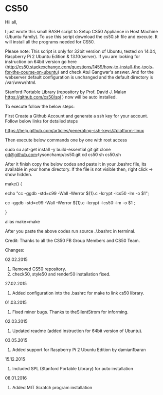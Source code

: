 # CS50

Hii all,

I just wrote this small BASH script to Setup CS50 Appliance in Host Machine (Ubuntu Family).
To use this script download the cs50.sh file and execute. It will install all the programs needed for CS50.

Please note: This script is only for 32bit version of Ubuntu, tested on 14.04, Raspberry Pi 2 Ubuntu Edition & 13.10(server). If you are looking for instruction on 64bit version go here (http://cs50.stackexchange.com/questions/1459/how-to-install-the-tools-for-the-course-on-ubuntu) and check Atul Gangwar's answer. And for the webserver default configuration is unchanged and the default directory is /var/www/html.

Stanford Portable Library (repository by Prof. David J. Malan https://github.com/cs50/spl ) now will be auto installed.

To execute follow the below steps:

First Create a Github Account and generate a ssh key for your account. Follow below links for detailed steps

https://help.github.com/articles/generating-ssh-keys/#platform-linux

Then execute below commands one by one with root access

  sudo su
  apt-get install -y build-essential git
  git clone git@github.com:tysonchamp/cs50.git
  cd cs50
  sh cs50.sh

After it finish copy the below codes and paste it in your .bashrc file, its available in your home directory. If the file is not visible then, right click -> show hidden.


make() {

echo "cc -ggdb -std=c99 -Wall -Werror ${1}.c -lcrypt -lcs50 -lm -o $1";

cc -ggdb -std=c99 -Wall -Werror ${1}.c -lcrypt -lcs50 -lm -o $1 ;

}

alias make=make


After you paste the above codes run source ./.bashrc in terminal.

Credit: 
Thanks to all the CS50 FB Group Members and CS50 Team.

Changes:

02.02.2015

1. Removed CS50 repository.
2. check50, style50 and render50 installation fixed.

27.02.2015

1. Added configuration into the .bashrc for make to link cs50 library.

01.03.2015

1. Fixed minor bugs. Thanks to theSilentStrom for informing.

02.03.2015

1. Updated readme (added instruction for 64bit version of Ubuntu).

03.05.2015

1. Added support for Raspberry Pi 2 Ubuntu Edition by damian1baran

15.12.2015

1. Included SPL (Stanford Portable Library) for auto installation

08.01.2016

1. Added MIT Scratch program installation

